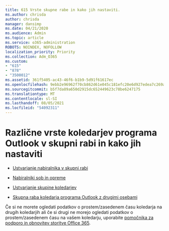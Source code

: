 ```yaml
---
title: 615 Vrste skupne rabe in kako jih nastaviti.
ms.author: chrisda
author: chrisda
manager: dansimp
ms.date: 04/21/2020
ms.audience: Admin
ms.topic: article
ms.service: o365-administration
ROBOTS: NOINDEX, NOFOLLOW
localization_priority: Priority
ms.collection: Adm_O365
ms.custom:
- "615"
- "878"
- "3500012"
ms.assetid: 361f5405-ac43-46f6-b1b9-5d91f61617ec
ms.openlocfilehash: 9ebb2e96962f70cb862d61e045c181efc20e6d927edea7c269a93ffa6a15ebbc
ms.sourcegitcommit: b5f7da89a650d2915dc652449623c78be6247175
ms.translationtype: MT
ms.contentlocale: sl-SI
ms.lasthandoff: 08/05/2021
ms.locfileid: "54092311"
---
```

# <a name="different-types-of-shared-outlook-calendars-and-how-to-set-them-up"></a>Različne vrste koledarjev programa Outlook v skupni rabi in kako jih nastaviti

- [Ustvarjanje nabiralnika v skupni rabi](https://docs.microsoft.com/microsoft-365/admin/email/create-a-shared-mailbox)

- [Nabiralniki sob in opreme](https://docs.microsoft.com/microsoft-365/admin/manage/room-and-equipment-mailboxes)

- [Ustvarjanje skupine koledarjev](https://support.office.com/article/8385667b-d758-4489-a53f-f542dd01e6ff)

- [Skupna raba koledarja programa Outlook z drugimi osebami](https://support.office.com/article/353ed2c1-3ec5-449d-8c73-6931a0adab88)

Če si ne morete ogledati podatkov o prostem/zasedenem času koledarja na drugih koledarjih ali če si drugi ne morejo ogledati podatkov o prostem/zasedenem času na vašem koledarju, uporabite [pomočnika za podporo in obnovitev storitve Office 365](https://diagnostics.office.com/).
